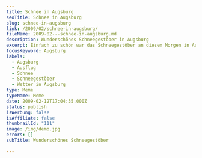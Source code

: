 ```yaml
---
title: Schnee in Augsburg
seoTitle: Schnee in Augsburg
slug: schnee-in-augsburg
link: /2009/02/schnee-in-augsburg/
fileName: 2009-02---schnee-in-augsburg.md
description: Wunderschönes Schneegestöber in Augsburg
excerpt: Einfach zu schön war das Schneegestöber an diesem Morgen in Augsburg.
focusKeyword: Augsburg
labels:
  - Augsburg
  - Ausflug
  - Schnee
  - Schneegestöber
  - Wetter in Augsburg
type: Meme
typeName: Meme
date: 2009-02-12T17:04:35.000Z
status: publish
isWerbung: false
isAffiliate: false
thumbnailId: "111"
image: /img/demo.jpg
errors: []
subTitle: Wunderschönes Schneegestöber
  
---
```



  